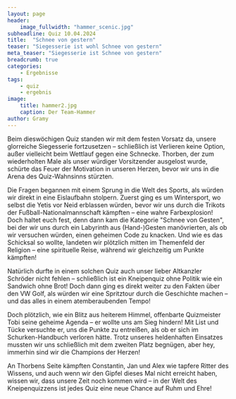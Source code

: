 ```yaml
---
layout: page
header:
    image_fullwidth: "hammer_scenic.jpg"
subheadline: Quiz 10.04.2024
title:  "Schnee von gestern"
teaser: "Siegesserie ist wohl Schnee von gestern"
meta_teaser: "Siegesserie ist Schnee von gestern"
breadcrumb: true
categories:
    - Ergebnisse
tags:
    - quiz
    - ergebnis
image:
    title: hammer2.jpg
    caption: Der Team-Hammer
author: Gramy
---
```


Beim dieswöchigen Quiz standen wir mit dem festen Vorsatz da, unsere glorreiche Siegesserie fortzusetzen – schließlich ist Verlieren keine Option, außer vielleicht beim Wettlauf gegen eine Schnecke. Thorben, der zum wiederholten Male als unser würdiger Vorsitzender ausgelost wurde, schürte das Feuer der Motivation in unseren Herzen, bevor wir uns in die Arena des Quiz-Wahnsinns stürzten.

Die Fragen begannen mit einem Sprung in die Welt des Sports, als würden wir direkt in eine Eislaufbahn stolpern. Zuerst ging es um Wintersport, wo selbst die Yetis vor Neid erblassen würden, bevor wir uns durch die Trikots der Fußball-Nationalmannschaft kämpften – eine wahre Farbexplosion! Doch haltet euch fest, denn dann kam die Kategorie "Schnee von Gesten", bei der wir uns durch ein Labyrinth aus (Hand-)Gesten manövrierten, als ob wir versuchen würden, einen geheimen Code zu knacken. Und wie es das Schicksal so wollte, landeten wir plötzlich mitten im Themenfeld der Religion – eine spirituelle Reise, während wir gleichzeitig um Punkte kämpften!

Natürlich durfte in einem solchen Quiz auch unser lieber Altkanzler Schröder nicht fehlen – schließlich ist ein Kneipenquiz ohne Politik wie ein Sandwich ohne Brot! Doch dann ging es direkt weiter zu den Fakten über den VW Golf, als würden wir eine Spritztour durch die Geschichte machen – und das alles in einem atemberaubenden Tempo!

Doch plötzlich, wie ein Blitz aus heiterem Himmel, offenbarte Quizmeister Tobi seine geheime Agenda – er wollte uns am Sieg hindern! Mit List und Tücke versuchte er, uns die Punkte zu entreißen, als ob er sich im Schurken-Handbuch verloren hätte. Trotz unseres heldenhaften Einsatzes mussten wir uns schließlich mit dem zweiten Platz begnügen, aber hey, immerhin sind wir die Champions der Herzen!

An Thorbens Seite kämpften Constantin, Jan und Alex wie tapfere Ritter des Wissens, und auch wenn wir den Gipfel dieses Mal nicht erreicht haben, wissen wir, dass unsere Zeit noch kommen wird – in der Welt des Kneipenquizzens ist jedes Quiz eine neue Chance auf Ruhm und Ehre!